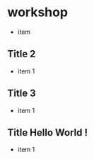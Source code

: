# workshop


* item

## Title 2

* item 1

## Title 3

* item 1



## Title Hello World !

* item 1




